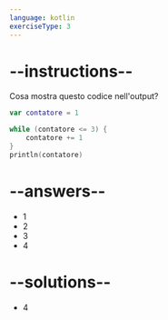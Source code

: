 ```yaml
---
language: kotlin
exerciseType: 3
---
```


# --instructions--

Cosa mostra questo codice nell'output?
```kotlin
var contatore = 1

while (contatore <= 3) {
    contatore += 1
}
println(contatore)
```

# --answers--

- 1
- 2
- 3
- 4

# --solutions--

- 4

